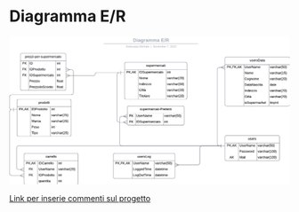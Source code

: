 # Diagramma E/R

![Diagramma E/R](Diagramma-E_R-GestioneProgetto.png)

[Link per inserie commenti sul progetto](https://lucid.app/lucidchart/b9a71c3a-6dc5-4609-8ffe-ecf3bc002981/edit?viewport_loc=-304%2C11%2C1867%2C1060%2C0_0&invitationId=inv_a21e341d-5a08-4f4f-9e1a-2c23f5091ae3)
